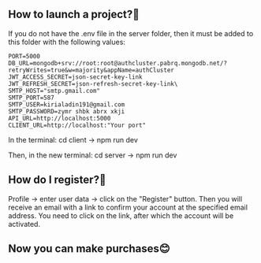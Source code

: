 How to launch a project?🤔
-----------------------
If you do not have the .env file in the server folder, then it must be added to this folder with the following values:
```.env
PORT=5000
DB_URL=mongodb+srv://root:root@authcluster.pabrq.mongodb.net/?retryWrites=true&w=majority&appName=authCluster
JWT_ACCESS_SECRET=json-secret-key-link
JWT_REFRESH_SECRET=json-refresh-secret-key-link\
SMTP_HOST="smtp.gmail.com"
SMTP_PORT=587
SMTP_USER=kirialadin191@gmail.com
SMTP_PASSWORD=zymr shbk abrx xkji
API_URL=http://localhost:5000
CLIENT_URL=http://localhost:"Your port"
```

In the terminal:
cd client -> npm run dev

Then, in the new terminal:
cd server -> npm run dev

How do I register?🧐
-------------------------
Profile -> enter user data -> click on the "Register" button.
Then you will receive an email with a link to confirm your account at the specified email address. You need to click on the link, after which the account will be activated.

Now you can make purchases😊
--------------------------
